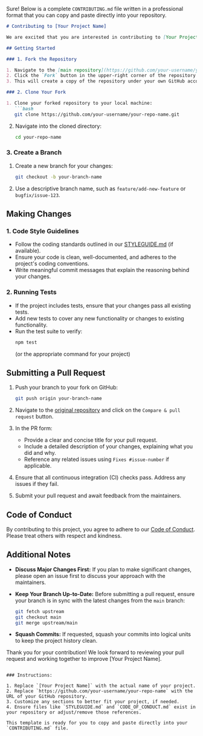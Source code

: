 Sure! Below is a complete `CONTRIBUTING.md` file written in a professional format that you can copy and paste directly into your repository.

```markdown
# Contributing to [Your Project Name]

We are excited that you are interested in contributing to [Your Project Name]! Your contributions are valuable to us. To ensure a smooth collaboration, please follow these guidelines.

## Getting Started

### 1. Fork the Repository

1. Navigate to the [main repository](https://github.com/your-username/your-repo-name).
2. Click the `Fork` button in the upper-right corner of the repository page.
3. This will create a copy of the repository under your own GitHub account.

### 2. Clone Your Fork

1. Clone your forked repository to your local machine:
   ```bash
   git clone https://github.com/your-username/your-repo-name.git
   ```
2. Navigate into the cloned directory:
   ```bash
   cd your-repo-name
   ```

### 3. Create a Branch

1. Create a new branch for your changes:
   ```bash
   git checkout -b your-branch-name
   ```
2. Use a descriptive branch name, such as `feature/add-new-feature` or `bugfix/issue-123`.

## Making Changes

### 1. Code Style Guidelines

- Follow the coding standards outlined in our [STYLEGUIDE.md](STYLEGUIDE.md) (if available).
- Ensure your code is clean, well-documented, and adheres to the project's coding conventions.
- Write meaningful commit messages that explain the reasoning behind your changes.

### 2. Running Tests

- If the project includes tests, ensure that your changes pass all existing tests.
- Add new tests to cover any new functionality or changes to existing functionality.
- Run the test suite to verify:
   ```bash
   npm test
   ```
   (or the appropriate command for your project)

## Submitting a Pull Request

1. Push your branch to your fork on GitHub:
   ```bash
   git push origin your-branch-name
   ```

2. Navigate to the [original repository](https://github.com/your-username/your-repo-name) and click on the `Compare & pull request` button.

3. In the PR form:
   - Provide a clear and concise title for your pull request.
   - Include a detailed description of your changes, explaining what you did and why.
   - Reference any related issues using `Fixes #issue-number` if applicable.

4. Ensure that all continuous integration (CI) checks pass. Address any issues if they fail.

5. Submit your pull request and await feedback from the maintainers.

## Code of Conduct

By contributing to this project, you agree to adhere to our [Code of Conduct](CODE_OF_CONDUCT.md). Please treat others with respect and kindness.

## Additional Notes

- **Discuss Major Changes First:** If you plan to make significant changes, please open an issue first to discuss your approach with the maintainers.
- **Keep Your Branch Up-to-Date:** Before submitting a pull request, ensure your branch is in sync with the latest changes from the `main` branch:
   ```bash
   git fetch upstream
   git checkout main
   git merge upstream/main
   ```

- **Squash Commits:** If requested, squash your commits into logical units to keep the project history clean.

Thank you for your contribution! We look forward to reviewing your pull request and working together to improve [Your Project Name].
```

### Instructions:

1. Replace `[Your Project Name]` with the actual name of your project.
2. Replace `https://github.com/your-username/your-repo-name` with the URL of your GitHub repository.
3. Customize any sections to better fit your project, if needed.
4. Ensure files like `STYLEGUIDE.md` and `CODE_OF_CONDUCT.md` exist in your repository or adjust/remove those references.

This template is ready for you to copy and paste directly into your `CONTRIBUTING.md` file.